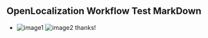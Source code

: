 ## OpenLocalization Workflow Test MarkDown
* ![image1](.\16ecb2e9-7d4e-4958-9094-0348485e3152.png)   ![image2](.\4796104f-a9c8-473e-a8cf-0f26a9855c0f.png) 
thanks!